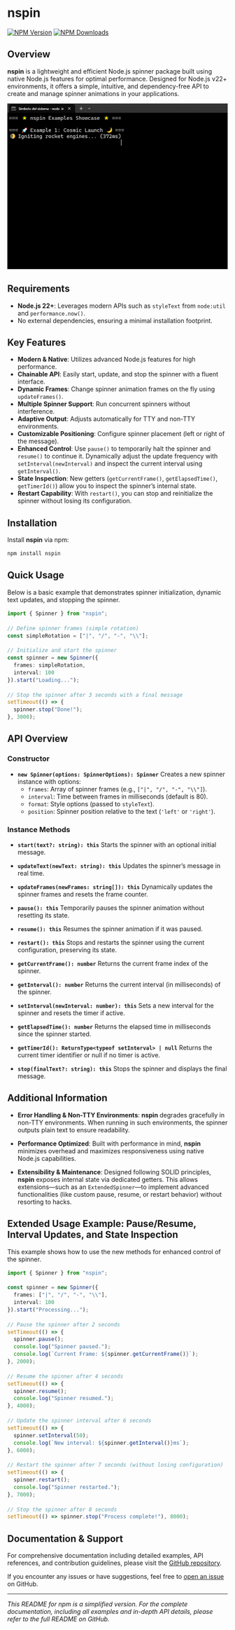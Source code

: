 # nspin

[![NPM Version](https://img.shields.io/npm/v/nspin?style=for-the-badge&logo=npm)](https://www.npmjs.com/package/nspin)
[![NPM Downloads](https://img.shields.io/npm/dt/nspin?style=for-the-badge&logo=npm)](https://www.npmjs.com/package/nspin)

## Overview

**nspin** is a lightweight and efficient Node.js spinner package built using native Node.js features for optimal performance. Designed for Node.js v22+ environments, it offers a simple, intuitive, and dependency-free API to create and manage spinner animations in your applications.

![nspin](https://raw.githubusercontent.com/ManuelGil/nspin/main/assets/nspin.gif)

## Requirements

- **Node.js 22+**: Leverages modern APIs such as `styleText` from `node:util` and `performance.now()`.
- No external dependencies, ensuring a minimal installation footprint.

## Key Features

- **Modern & Native**: Utilizes advanced Node.js features for high performance.
- **Chainable API**: Easily start, update, and stop the spinner with a fluent interface.
- **Dynamic Frames**: Change spinner animation frames on the fly using `updateFrames()`.
- **Multiple Spinner Support**: Run concurrent spinners without interference.
- **Adaptive Output**: Adjusts automatically for TTY and non-TTY environments.
- **Customizable Positioning**: Configure spinner placement (left or right of the message).
- **Enhanced Control**: Use `pause()` to temporarily halt the spinner and `resume()` to continue it. Dynamically adjust the update frequency with `setInterval(newInterval)` and inspect the current interval using `getInterval()`.
- **State Inspection**: New getters (`getCurrentFrame()`, `getElapsedTime()`, `getTimerId()`) allow you to inspect the spinner’s internal state.
- **Restart Capability**: With `restart()`, you can stop and reinitialize the spinner without losing its configuration.

## Installation

Install **nspin** via npm:

```bash
npm install nspin
```

## Quick Usage

Below is a basic example that demonstrates spinner initialization, dynamic text updates, and stopping the spinner.

```typescript
import { Spinner } from "nspin";

// Define spinner frames (simple rotation)
const simpleRotation = ["|", "/", "-", "\\"];

// Initialize and start the spinner
const spinner = new Spinner({
  frames: simpleRotation,
  interval: 100
}).start("Loading...");

// Stop the spinner after 3 seconds with a final message
setTimeout(() => {
  spinner.stop("Done!");
}, 3000);
```

## API Overview

### Constructor

- **`new Spinner(options: SpinnerOptions): Spinner`**
  Creates a new spinner instance with options:
  - `frames`: Array of spinner frames (e.g., `["|", "/", "-", "\\"]`).
  - `interval`: Time between frames in milliseconds (default is 80).
  - `format`: Style options (passed to `styleText`).
  - `position`: Spinner position relative to the text (`'left'` or `'right'`).

### Instance Methods

- **`start(text?: string): this`**
  Starts the spinner with an optional initial message.

- **`updateText(newText: string): this`**
  Updates the spinner’s message in real time.

- **`updateFrames(newFrames: string[]): this`**
  Dynamically updates the spinner frames and resets the frame counter.

- **`pause(): this`**
  Temporarily pauses the spinner animation without resetting its state.

- **`resume(): this`**
  Resumes the spinner animation if it was paused.

- **`restart(): this`**
  Stops and restarts the spinner using the current configuration, preserving its state.

- **`getCurrentFrame(): number`**
  Returns the current frame index of the spinner.

- **`getInterval(): number`**
  Returns the current interval (in milliseconds) of the spinner.

- **`setInterval(newInterval: number): this`**
  Sets a new interval for the spinner and resets the timer if active.

- **`getElapsedTime(): number`**
  Returns the elapsed time in milliseconds since the spinner started.

- **`getTimerId(): ReturnType<typeof setInterval> | null`**
  Returns the current timer identifier or null if no timer is active.

- **`stop(finalText?: string): this`**
  Stops the spinner and displays the final message.

## Additional Information

- **Error Handling & Non-TTY Environments**:
  **nspin** degrades gracefully in non-TTY environments. When running in such environments, the spinner outputs plain text to ensure readability.

- **Performance Optimized**:
  Built with performance in mind, **nspin** minimizes overhead and maximizes responsiveness using native Node.js capabilities.

- **Extensibility & Maintenance**:
  Designed following SOLID principles, **nspin** exposes internal state via dedicated getters. This allows extensions—such as an `ExtendedSpinner`—to implement advanced functionalities (like custom pause, resume, or restart behavior) without resorting to hacks.

## Extended Usage Example: Pause/Resume, Interval Updates, and State Inspection

This example shows how to use the new methods for enhanced control of the spinner.

```typescript
import { Spinner } from "nspin";

const spinner = new Spinner({
  frames: ["|", "/", "-", "\\"],
  interval: 100
}).start("Processing...");

// Pause the spinner after 2 seconds
setTimeout(() => {
  spinner.pause();
  console.log("Spinner paused.");
  console.log(`Current Frame: ${spinner.getCurrentFrame()}`);
}, 2000);

// Resume the spinner after 4 seconds
setTimeout(() => {
  spinner.resume();
  console.log("Spinner resumed.");
}, 4000);

// Update the spinner interval after 6 seconds
setTimeout(() => {
  spinner.setInterval(50);
  console.log(`New interval: ${spinner.getInterval()}ms`);
}, 6000);

// Restart the spinner after 7 seconds (without losing configuration)
setTimeout(() => {
  spinner.restart();
  console.log("Spinner restarted.");
}, 7000);

// Stop the spinner after 8 seconds
setTimeout(() => spinner.stop("Process complete!"), 8000);
```

## Documentation & Support

For comprehensive documentation including detailed examples, API references, and contribution guidelines, please visit the [GitHub repository](https://github.com/ManuelGil/nspin).

If you encounter any issues or have suggestions, feel free to [open an issue](https://github.com/ManuelGil/nspin/issues) on GitHub.

---

*This README for npm is a simplified version. For the complete documentation, including all examples and in-depth API details, please refer to the full README on GitHub.*

